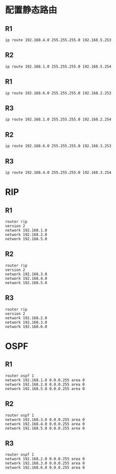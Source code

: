 # 配置静态路由

## R1

```
ip route 192.168.4.0 255.255.255.0 192.168.5.253
```

## R2

```
ip route 192.168.1.0 255.255.255.0 192.168.5.254
```

## R1

```
ip route 192.168.6.0 255.255.255.0 192.168.2.253
```

## R3

```
ip route 192.168.1.0 255.255.255.0 192.168.2.254
```

## R2

```
ip route 192.168.6.0 255.255.255.0 192.168.3.253
```

## R3

```
ip route 192.168.4.0 255.255.255.0 192.168.3.254
```

# RIP

## R1

```
router rip
version 2
network 192.168.1.0
network 192.168.2.0
network 192.168.5.0
```

## R2

```
router rip
version 2
network 192.168.3.0
network 192.168.4.0
network 192.168.5.0
```

## R3

```
router rip
version 2
network 192.168.2.0
network 192.168.3.0
network 192.168.6.0
```

# OSPF

## R1

```
router ospf 1
network 192.168.1.0 0.0.0.255 area 0
network 192.168.2.0 0.0.0.255 area 0
network 192.168.5.0 0.0.0.255 area 0
```

## R2

```
router ospf 1
network 192.168.3.0 0.0.0.255 area 0
network 192.168.4.0 0.0.0.255 area 0
network 192.168.5.0 0.0.0.255 area 0
```

## R3

```
router ospf 1
network 192.168.2.0 0.0.0.255 area 0
network 192.168.3.0 0.0.0.255 area 0
network 192.168.6.0 0.0.0.255 area 0
```

